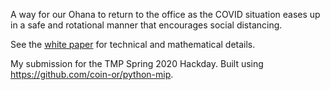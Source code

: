 A way for our Ohana to return to the office as the COVID situation eases up in a safe and rotational manner that encourages social distancing.

See the [white paper](https://drive.google.com/open?id=1sv0SH6ztZ7EjOj8oaUnIP_IohLyPgBea) for technical and mathematical details.

My submission for the TMP Spring 2020 Hackday. Built using https://github.com/coin-or/python-mip.

